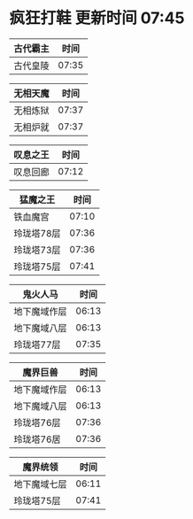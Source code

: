 # 疯狂打鞋 更新时间 07:45

| 古代霸主   | 时间    |
|--------|-------|
| 古代皇陵 | 07:35 |

| 无相天魔   | 时间    |
|--------|-------|
| 无相炼狱 | 07:37 |
| 无相炉就 | 07:37 |

| 叹息之王   | 时间    |
|--------|-------|
| 叹息回廊 | 07:12 |

| 猛魔之王   | 时间    |
|--------|-------|
| 铁血魔宫 | 07:10 |
| 玲珑塔78层 | 07:36 |
| 玲珑塔73层 | 07:36 |
| 玲珑塔75层 | 07:41 |

| 鬼火人马   | 时间    |
|--------|-------|
| 地下魔域作层 | 06:13 |
| 地下魔域八层 | 06:13 |
| 玲珑塔77层 | 07:35 |

| 魔界巨兽   | 时间    |
|--------|-------|
| 地下魔域作层 | 06:13 |
| 地下魔域八层 | 06:13 |
| 玲珑塔76层 | 07:36 |
| 玲珑塔76居 | 07:36 |

| 魔界统领   | 时间    |
|--------|-------|
| 地下魔域七层 | 06:11 |
| 玲珑塔75层 | 07:41 |